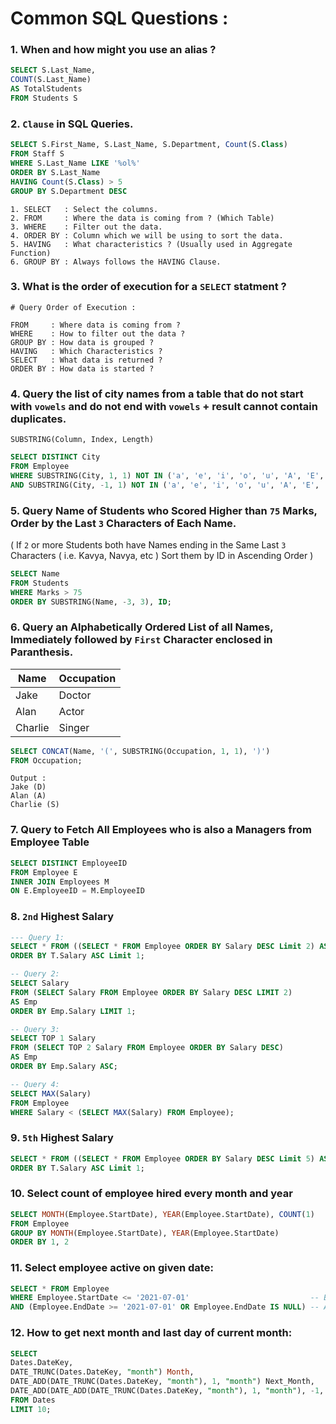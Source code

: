 # Common SQL Questions :

### 1. When and how might you use an **alias** ?
```sql
SELECT S.Last_Name, 
COUNT(S.Last_Name) 
AS TotalStudents
FROM Students S
```

### 2. `Clause` in SQL Queries.

```sql
SELECT S.First_Name, S.Last_Name, S.Department, Count(S.Class)
FROM Staff S
WHERE S.Last_Name LIKE '%ol%'
ORDER BY S.Last_Name
HAVING Count(S.Class) > 5
GROUP BY S.Department DESC
```
```
1. SELECT   : Select the columns.
2. FROM     : Where the data is coming from ? (Which Table)
3. WHERE    : Filter out the data.
4. ORDER BY : Column which we will be using to sort the data. 
5. HAVING   : What characteristics ? (Usually used in Aggregate Function)
6. GROUP BY : Always follows the HAVING Clause.
```

### 3. What is the order of execution for a `SELECT` statment ?

```
# Query Order of Execution :

FROM     : Where data is coming from ?
WHERE    : How to filter out the data ?
GROUP BY : How data is grouped ?
HAVING   : Which Characteristics ?
SELECT   : What data is returned ?
ORDER BY : How data is started ?
```

### 4. Query the list of city names from a table that do not start with `vowels` and do not end with `vowels` + result cannot contain duplicates.

`SUBSTRING(Column, Index, Length)`

```SQL
SELECT DISTINCT City 
FROM Employee
WHERE SUBSTRING(City, 1, 1) NOT IN ('a', 'e', 'i', 'o', 'u', 'A', 'E', 'I', 'O', 'U')
AND SUBSTRING(City, -1, 1) NOT IN ('a', 'e', 'i', 'o', 'u', 'A', 'E', 'I', 'O', 'U');
```

### 5. Query Name of Students who Scored Higher than `75` Marks, Order by the Last `3` Characters of Each Name.

( If `2` or more Students both have Names ending in the Same Last `3` Characters ( i.e. Kavya, Navya, etc ) Sort them by ID in Ascending Order )

```SQL
SELECT Name 
FROM Students
WHERE Marks > 75
ORDER BY SUBSTRING(Name, -3, 3), ID;
```

### 6. Query an Alphabetically Ordered List of all Names, Immediately followed by `First` Character enclosed in Paranthesis.

Name | Occupation
--- | ---
Jake | Doctor
Alan | Actor
Charlie | Singer

```SQL
SELECT CONCAT(Name, '(', SUBSTRING(Occupation, 1, 1), ')')
FROM Occupation;
```

```
Output : 
Jake (D)
Alan (A)
Charlie (S)
```

### 7. Query to Fetch All Employees who is also a Managers from Employee Table

```SQL
SELECT DISTINCT EmployeeID
FROM Employee E
INNER JOIN Employees M
ON E.EmployeeID = M.EmployeeID
```

### 8. `2nd` Highest Salary

```SQL
--- Query 1:
SELECT * FROM ((SELECT * FROM Employee ORDER BY Salary DESC Limit 2) AS T)
ORDER BY T.Salary ASC Limit 1;

-- Query 2:
SELECT Salary 
FROM (SELECT Salary FROM Employee ORDER BY Salary DESC LIMIT 2)
AS Emp
ORDER BY Emp.Salary LIMIT 1;

-- Query 3:
SELECT TOP 1 Salary 
FROM (SELECT TOP 2 Salary FROM Employee ORDER BY Salary DESC)
AS Emp
ORDER BY Emp.Salary ASC;

-- Query 4: 
SELECT MAX(Salary) 
FROM Employee
WHERE Salary < (SELECT MAX(Salary) FROM Employee);
```

### 9. `5th` Highest Salary

```SQL
SELECT * FROM ((SELECT * FROM Employee ORDER BY Salary DESC Limit 5) AS T)
ORDER BY T.Salary ASC Limit 1;
```

### 10. Select count of employee hired every month and year

```sql
SELECT MONTH(Employee.StartDate), YEAR(Employee.StartDate), COUNT(1)
FROM Employee
GROUP BY MONTH(Employee.StartDate), YEAR(Employee.StartDate)
ORDER BY 1, 2
```

### 11. Select employee active on given date:

```sql
SELECT * FROM Employee
WHERE Employee.StartDate <= '2021-07-01'                           -- Before 1st July 2021
AND (Employee.EndDate >= '2021-07-01' OR Employee.EndDate IS NULL) -- After 1st July 2021  
```

### 12. How to get next month and last day of current month:

```sql
SELECT
Dates.DateKey,
DATE_TRUNC(Dates.DateKey, "month") Month,
DATE_ADD(DATE_TRUNC(Dates.DateKey, "month"), 1, "month") Next_Month,
DATE_ADD(DATE_ADD(DATE_TRUNC(Dates.DateKey, "month"), 1, "month"), -1, "day") End_of_Month
FROM Dates
LIMIT 10;
```
